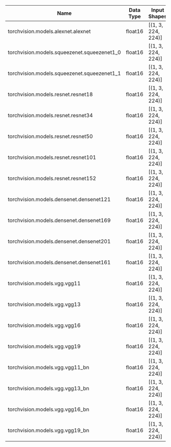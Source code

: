 | Name | Data Type | Input Shapes | torch2trt kwargs | Max Error | Throughput (PyTorch) | Throughput (TensorRT) | Latency (PyTorch) | Latency (TensorRT) |
|------|-----------|--------------|------------------|-----------|----------------------|-----------------------|-------------------|--------------------|
| torchvision.models.alexnet.alexnet | float16 | [(1, 3, 224, 224)] | {'fp16_mode': True} | 2.29E-05 | 250 | 580 | 4.75 | 1.93 |
| torchvision.models.squeezenet.squeezenet1_0 | float16 | [(1, 3, 224, 224)] | {'fp16_mode': True} | 3.03E-02 | 130 | 890 | 7.31 | 1.37 |
| torchvision.models.squeezenet.squeezenet1_1 | float16 | [(1, 3, 224, 224)] | {'fp16_mode': True} | 1.95E-03 | 132 | 1.39e+03 | 7.41 | 0.951 |
| torchvision.models.resnet.resnet18 | float16 | [(1, 3, 224, 224)] | {'fp16_mode': True} | 5.37E-03 | 140 | 712 | 7.1 | 1.64 |
| torchvision.models.resnet.resnet34 | float16 | [(1, 3, 224, 224)] | {'fp16_mode': True} | 1.09E-01 | 79.2 | 393 | 12.6 | 2.79 |
| torchvision.models.resnet.resnet50 | float16 | [(1, 3, 224, 224)] | {'fp16_mode': True} | 9.57E-02 | 55.5 | 312 | 17.6 | 3.48 |
| torchvision.models.resnet.resnet101 | float16 | [(1, 3, 224, 224)] | {'fp16_mode': True} | 0.00E+00 | 28.5 | 170 | 34.8 | 6.22 |
| torchvision.models.resnet.resnet152 | float16 | [(1, 3, 224, 224)] | {'fp16_mode': True} | 0.00E+00 | 18.9 | 121 | 52.1 | 8.58 |
| torchvision.models.densenet.densenet121 | float16 | [(1, 3, 224, 224)] | {'fp16_mode': True} | 1.95E-03 | 23 | 168 | 43.3 | 6.37 |
| torchvision.models.densenet.densenet169 | float16 | [(1, 3, 224, 224)] | {'fp16_mode': True} | 4.39E-03 | 16.3 | 118 | 60.2 | 8.83 |
| torchvision.models.densenet.densenet201 | float16 | [(1, 3, 224, 224)] | {'fp16_mode': True} | 4.03E-03 | 13.3 | 90.9 | 72.7 | 11.4 |
| torchvision.models.densenet.densenet161 | float16 | [(1, 3, 224, 224)] | {'fp16_mode': True} | 3.91E-03 | 17.2 | 82.4 | 56.3 | 12.6 |
| torchvision.models.vgg.vgg11 | float16 | [(1, 3, 224, 224)] | {'fp16_mode': True} | 7.32E-04 | 85.2 | 201 | 12 | 5.16 |
| torchvision.models.vgg.vgg13 | float16 | [(1, 3, 224, 224)] | {'fp16_mode': True} | 8.24E-04 | 71.9 | 166 | 14.2 | 6.27 |
| torchvision.models.vgg.vgg16 | float16 | [(1, 3, 224, 224)] | {'fp16_mode': True} | 2.01E-03 | 61.7 | 139 | 16.6 | 7.46 |
| torchvision.models.vgg.vgg19 | float16 | [(1, 3, 224, 224)] | {'fp16_mode': True} | 1.80E-03 | 54.1 | 121 | 18.8 | 8.52 |
| torchvision.models.vgg.vgg11_bn | float16 | [(1, 3, 224, 224)] | {'fp16_mode': True} | 5.80E-04 | 81.8 | 201 | 12.5 | 5.16 |
| torchvision.models.vgg.vgg13_bn | float16 | [(1, 3, 224, 224)] | {'fp16_mode': True} | 6.03E-04 | 68 | 166 | 15 | 6.27 |
| torchvision.models.vgg.vgg16_bn | float16 | [(1, 3, 224, 224)] | {'fp16_mode': True} | 1.45E-03 | 58.5 | 140 | 17.4 | 7.41 |
| torchvision.models.vgg.vgg19_bn | float16 | [(1, 3, 224, 224)] | {'fp16_mode': True} | 6.64E-04 | 51.4 | 121 | 19.8 | 8.52 |
